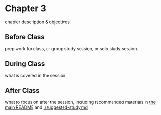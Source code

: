 # Chapter 3

chapter description & objectives

## Before Class

prep work for class, or group study session, or solo study session.

## During Class

what is covered in the session

## After Class

what to focus on after the session, including recommended materials in [the main README](../README.md) and [./suggested-study.md](./suggested-study.md)
